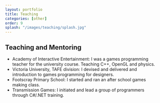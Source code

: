 ```yaml
---
layout: portfolio
title: Teaching
categories: [other]
order: 9
splash: "/images/teaching/splash.jpg"
---
```


## Teaching and Mentoring

- Academy of Interactive Entertainment: I was a games programming teacher for the university course. Teaching C++, OpenGL and physics.
- Victoria University, TAFE division: I devised and delivered and introduction to games programming for designers.
- Footscray Primary School: I started and ran an after school games making class.
- Transmission Games: I initiated and lead a group of programmers through C#/.NET training.
